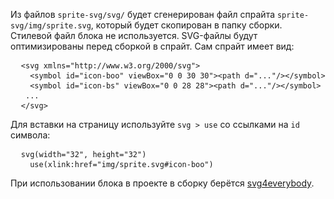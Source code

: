 Из файлов `sprite-svg/svg/` будет сгенерирован файл спрайта `sprite-svg/img/sprite.svg`, который будет скопирован в папку сборки. Стилевой файл блока не используется. SVG-файлы будут оптимизированы перед сборкой в спрайт. Сам спрайт имеет вид:

<pre class="code">
  <code>&lt;svg xmlns="http://www.w3.org/2000/svg"&gt;</code>
  <code>  &lt;symbol id="icon-boo" viewBox="0 0 30 30"&gt;&lt;path d="..."/&gt;&lt;/symbol&gt;</code>
  <code>  &lt;symbol id="icon-bs" viewBox="0 0 28 28"&gt;&lt;path d="..."/&gt;&lt;/symbol&gt;</code>
  <code> ...</code>
  <code>&lt;/svg&gt;</code>
</pre>

Для вставки на страницу используйте <code>svg &gt; use</code> со ссылками на <code>id</code> символа:

<pre class="code">
  <code>svg(width="32", height="32")</code>
  <code>  use(xlink:href="img/sprite.svg#icon-boo")</code>
</pre>

<p class="alert alert--warning">При использовании блока в проекте в сборку берётся <a href="https://www.npmjs.com/package/svg4everybody">svg4everybody</a>.</p>

